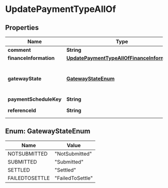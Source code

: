 

# UpdatePaymentTypeAllOf


## Properties

| Name | Type | Description | Notes |
|------------ | ------------- | ------------- | -------------|
|**comment** | **String** | Comments about the payment.  |  [optional] |
|**financeInformation** | [**UpdatePaymentTypeAllOfFinanceInformation**](UpdatePaymentTypeAllOfFinanceInformation.md) |  |  [optional] |
|**gatewayState** | [**GatewayStateEnum**](#GatewayStateEnum) | This field is mainly used for gateway reconciliation. See &lt;a href&#x3D;\&quot;https://knowledgecenter.zuora.com/Zuora_Payments/Payment_Operations/DA_Electronic_Payment_Processing#Gateway_Reconciliation_Consideration\&quot; target&#x3D;\&quot;_blank\&quot;&gt;Electronic payment processing&lt;/a&gt; for details.  You must have the **Edit Payment Gateway Status** &lt;a href&#x3D;\&quot;https://knowledgecenter.zuora.com/Zuora_Central_Platform/Tenant_Management/A_Administrator_Settings/User_Roles/e_Payments_Roles\&quot; target&#x3D;\&quot;_blank\&quot;&gt;user permission&lt;/a&gt; to update this field.  |  [optional] |
|**paymentScheduleKey** | **String** | The unique ID or the number of the payment schedule to be linked with the payment. See [Link payments to payment schedules](https://knowledgecenter.zuora.com/Billing/Billing_and_Payments/Payment_Schedules/Link_payments_with_payment_schedules) for more information. |  [optional] |
|**referenceId** | **String** | The transaction ID returned by the payment gateway. Use this field to reconcile payments between your gateway and Zuora Payments.  You can only update the reference ID for external payments.  |  [optional] |



## Enum: GatewayStateEnum

| Name | Value |
|---- | -----|
| NOTSUBMITTED | &quot;NotSubmitted&quot; |
| SUBMITTED | &quot;Submitted&quot; |
| SETTLED | &quot;Settled&quot; |
| FAILEDTOSETTLE | &quot;FailedToSettle&quot; |




